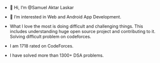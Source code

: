 - 👋 Hi, I’m @Samuel Aktar Laskar
- 👀 I’m interested in Web and Android App Development.

- What I love the most is doing difficult and challenging things. This includes understanding huge open source project and contributing to it. Solving difficult problem on codeforces.
- I am 1718 rated on CodeForces.
- I have solved more than 1300+ DSA problems. 

<!---
Samuel-Aktar-Laskar/Samuel-Aktar-Laskar is a ✨ special ✨ repository because its `README.md` (this file) appears on your GitHub profile.
You can click the Preview link to take a look at your changes.
--->
